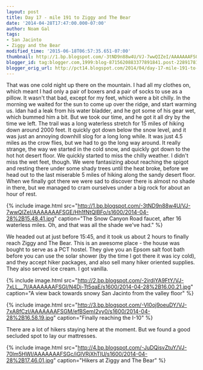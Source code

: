 ```yaml
---
layout: post
title: Day 17 - mile 191 to Ziggy and The Bear
date: '2014-04-28T17:47:00.000-07:00'
author: Noam Gal
tags:
- San Jacinto
- Ziggy and the Bear
modified_time: '2015-06-18T06:57:35.651-07:00'
thumbnail: http://1.bp.blogspot.com/-3tND9n88w4U/VJ-7wwQIZeI/AAAAAAAFSGE/Hh1fNtQlBFo/s72-c/2014-04-28%2B15.48.41.jpg
blogger_id: tag:blogger.com,1999:blog-8715620883377891841.post-2289178182812081397
blogger_orig_url: http://pct14.blogspot.com/2014/04/day-17-mile-191-to-ziggy-and-bear.html
---
```

That was one cold night up there on the mountain. I had all my clothes on, which meant I had only a pair of boxers and a pair of socks to use as a pillow. It wasn't that bad, except for my feet, which were a bit chilly. In the morning we waited for the sun to come up over the ridge, and start warming us. Idan had a leak from his water bladder, and he got some of his gear wet, which bummed him a bit. But we took our time, and he got it all dry by the time we left. The trail was a long waterless stretch for 15 miles of hiking down around 2000 feet. It quickly got down below the snow level, and it was just an annoying downhill slog for a long long while. It was just 4.5 miles as the crow flies, but we had to go the long way around. It really strange, the way we started in the cold snow, and quickly got down to the hot hot desert floor. We quickly started to miss the chilly weather. I didn't miss the wet feet, though. We were fantasizing about reaching the spigot and resting there under some shady trees until the heat broke, before we head out to the last miserable 5 miles of hiking along the sandy desert floor. When we finally got there we were sad to discover there is almost no shade in there, but we managed to cram ourselves under a big rock for about an hour of rest.

{% include image.html src="http://1.bp.blogspot.com/-3tND9n88w4U/VJ-7wwQIZeI/AAAAAAAFSGE/Hh1fNtQlBFo/s1600/2014-04-28%2B15.48.41.jpg" caption="The Snow Canyon Road faucet, after 16 waterless miles. Oh, and that was all the shade we've had." %}

We headed out at just before 15:45, and it took us about 2 hours to finally reach Ziggy and The Bear. This is an awesome place - the house was bought to serve as a PCT hostel. They give you an Epsom salt foot bath before you can use the solar shower (by the time I got there it was icy cold), and they accept hiker packages, and also sell many hiker oriented supplies. They also served ice cream. I got vanilla.

{% include image.html src="http://2.bp.blogspot.com/-2irdiYA9FtY/VJ-7xLL__7I/AAAAAAAFSGI/N4Dj-Tt5qaE/s1600/2014-04-28%2B16.00.21.jpg" caption="A view back towards snowy San Jacinto from the valley floor" %}

{% include image.html src="http://3.bp.blogspot.com/-VI0oj9oeuDY/VJ-7xA8fCzI/AAAAAAAFSGM/efBSemI2vy0/s1600/2014-04-28%2B16.58.19.jpg" caption="Finally reaching the I-10" %}

There are a lot of hikers staying here at the moment. But we found a good secluded spot to lay our mattresses.

{% include image.html src="http://4.bp.blogspot.com/-JuDQisvZtuY/VJ-70lm5HWI/AAAAAAAFSGc/iGlVRjXhTIU/s1600/2014-04-28%2B17.46.01.jpg" caption="Hikers at Ziggy and The Bear" %}
